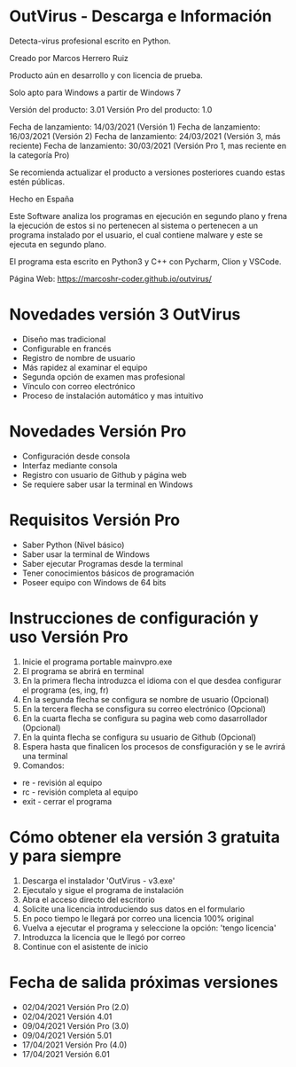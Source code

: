# OutVirus - Descarga e Información
Detecta-virus profesional escrito en Python.


Creado por Marcos Herrero Ruiz

Producto aún en desarrollo y con licencia de prueba.


Solo apto para Windows a partir de Windows 7

Versión del producto: 3.01
Versión Pro del producto: 1.0

Fecha de lanzamiento: 14/03/2021 (Versión 1)
Fecha de lanzamiento: 16/03/2021 (Versión 2)
Fecha de lanzamiento: 24/03/2021 (Versión 3, más reciente)
Fecha de lanzamiento: 30/03/2021 (Versión Pro 1, mas reciente en la categoría Pro)

Se recomienda actualizar el producto a versiones posteriores cuando estas estén públicas.

Hecho en España



Este Software analiza los programas en ejecución en segundo plano y frena la ejecución de estos si no pertenecen al sistema
o pertenecen a un programa instalado por el usuario, el cual contiene malware y este se ejecuta en segundo plano.

El programa esta escrito en Python3 y C++ con Pycharm, Clion y VSCode.

Página Web: https://marcoshr-coder.github.io/outvirus/



# Novedades versión 3 OutVirus

- Diseño mas tradicional
- Configurable en francés
- Registro de nombre de usuario
- Más rapidez al examinar el equipo
- Segunda opción de examen mas profesional
- Vínculo con correo electrónico
- Proceso de instalación automático y mas intuitivo


# Novedades Versión Pro

- Configuración desde consola
- Interfaz mediante consola
- Registro con usuario de Github y página web
- Se requiere saber usar la terminal en Windows


# Requisitos Versión Pro

- Saber Python (Nivel básico)
- Saber usar la terminal de Windows
- Saber ejecutar Programas desde la terminal
- Tener conocimientos básicos de programación
- Poseer equipo con Windows de 64 bits


# Instrucciones de configuración y uso Versión Pro

1. Inicie el programa portable mainvpro.exe
2. El programa se abrirá en terminal
3. En la primera flecha introduzca el idioma con el que desdea configurar el programa (es, ing, fr)
4. En la segunda flecha se configura se nombre de usuario (Opcional)
5. En la tercera flecha se consfigura su correo electrónico (Opcional)
6. En la cuarta flecha se configura su pagina web como dasarrollador (Opcional)
7. En la quinta flecha se configura su usuario de Github (Opcional)
8. Espera hasta que finalicen los procesos de consfiguración y se le avrirá una terminal
9. Comandos:
  - re - revisión al equipo
  - rc - revisión completa al equipo
  - exit - cerrar el programa


# Cómo obtener ela versión 3 gratuita y para siempre

1. Descarga el instalador 'OutVirus - v3.exe'
2. Ejecutalo y sigue el programa de instalación
3. Abra el acceso directo del escritorio
4. Solicite una licencia introduciendo sus datos en el formulario
5. En poco tiempo le llegará por correo una licencia 100% original
6. Vuelva a ejecutar el programa y seleccione la opción: 'tengo licencia'
7. Introduzca la licencia que le llegó por correo
8. Continue con el asistente de inicio


# Fecha de salida próximas versiones

- 02/04/2021 Versión Pro (2.0)
- 02/04/2021 Versión 4.01
- 09/04/2021 Versión Pro (3.0)
- 09/04/2021 Versión 5.01
- 17/04/2021 Versión Pro (4.0)
- 17/04/2021 Versión 6.01
